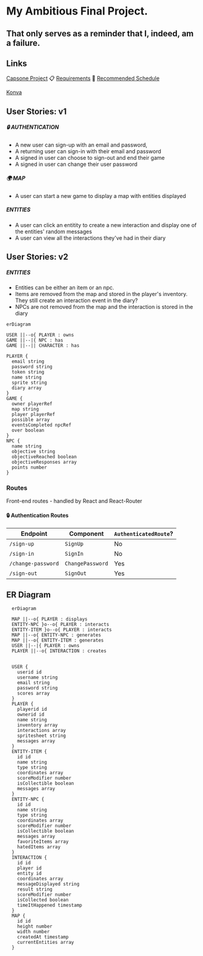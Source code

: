 # My Ambitious Final Project.
## That only serves as a reminder that I, indeed, am a failure.

## Links
[Capsone Project](https://git.generalassemb.ly/ga-wdi-boston/capstone-project)
📋 [Requirements](https://git.generalassemb.ly/ga-wdi-boston/capstone-project/blob/main/requirements.md)
📅 [Recommended Schedule](https://git.generalassemb.ly/ga-wdi-boston/capstone-project/blob/main/schedule.md)

[Konva](https://konvajs.org/docs/)

## User Stories: v1
##### 🔒 AUTHENTICATION
  - A new user can sign-up with an email and password,
  - A returning user can sign-in with their email and password
  - A signed in user can choose to sign-out and end their game
  - A signed in user can change their user password

##### 🌍 MAP
  - A user can start a new game to display a map with entities displayed

##### ENTITIES
  - A user can click an entitity to create a new interaction and display one of the entities' random messages
  - A user can view all the interactions they've had in their diary

## User Stories: v2
##### ENTITIES
 - Entities can be either an item or an npc.
 - Items are removed from the map and stored in the player's inventory. They still create an interaction event in the diary?
 - NPCs are not removed from the map and the interaction is stored in the diary

```mermaid
erDiagram

USER ||--o{ PLAYER : owns
GAME ||--|{ NPC : has
GAME ||--|| CHARACTER : has
  
PLAYER {
  email string
  password string
  token string
  name string
  sprite string
  diary array
}
GAME {
  owner playerRef
  map string
  player playerRef
  possible array
  eventsCompleted npcRef
  over boolean
}
NPC {
  name string
  objective string
  objectiveReached boolean
  objectiveResponses array
  points number
}
```



### Routes
Front-end routes - handled by React and React-Router
#### 🔒 Authentication Routes
| Endpoint         | Component | `AuthenticatedRoute`? |
|------------------|-------------------|-------|
| `/sign-up`       | `SignUp`    | No |
| `/sign-in`       | `SignIn`    | No |
| `/change-password` | `ChangePassword`  | Yes |
| `/sign-out`        | `SignOut`   | Yes |


## ER Diagram
```mermaid
  erDiagram

  MAP ||--o{ PLAYER : displays
  ENTITY-NPC }o--o{ PLAYER : interacts
  ENTITY-ITEM }o--o{ PLAYER : interacts
  MAP ||--o{ ENTITY-NPC : generates
  MAP ||--o{ ENTITY-ITEM : generates
  USER ||--|{ PLAYER : owns
  PLAYER ||--o{ INTERACTION : creates


  USER {
    userid id
    username string
    email string
    password string
    scores array
  }
  PLAYER {
    playerid id
    ownerid id
    name string
    inventory array
    interactions array
    spritesheet string
    messages array
  }
  ENTITY-ITEM {
    id id
    name string
    type string
    coordinates array
    scoreModifier number
    isCollectible boolean
    messages array
  }
  ENTITY-NPC {
    id id
    name string
    type string
    coordinates array
    scoreModifier number
    isCollectible boolean
    messages array
    favoriteItems array
    hatedItems array
  }
  INTERACTION {
    id id
    player id
    entity id
    coordinates array
    messageDisplayed string
    result string
    scoreModifier number
    isCollected boolean
    timeItHappened timestamp
  }
  MAP {
    id id
    height number
    width number
    createdAt timestamp
    currentEntities array
  }
```
